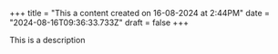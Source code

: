+++
title = "This a content created on 16-08-2024 at 2:44PM"
date = "2024-08-16T09:36:33.733Z"
draft = false
+++

  This is a description
        